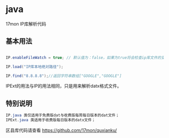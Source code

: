 java
====

17mon IP库解析代码

## 基本用法
```java

IP.enableFileWatch = true; // 默认值为：false，如果为true将会检查ip库文件的变化自动reload数据

IP.load("IP库本地绝对路径");

IP.find("8.8.8.8");//返回字符串数组["GOOGLE","GOOGLE"]

```

IPExt的用法与IP的用法相同，只是用来解析datx格式文件。

## 特别说明
```java
IP.java 类仅适用于免费版dat与收费版每周每日版本的dat文件；
IPExt.java 类适用于收费版每日版本的datx文件；
```
区县库代码请查看 https://github.com/17mon/quxianku/

